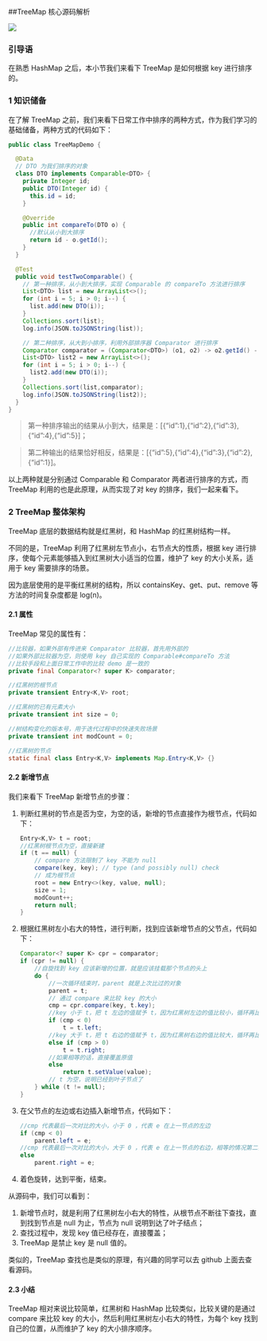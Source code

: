 ##TreeMap  核心源码解析

![](https://devyk.oss-cn-qingdao.aliyuncs.com/blog/20200327170621.jpg)

### 引导语

在熟悉 HashMap 之后，本小节我们来看下 TreeMap 是如何根据 key 进行排序的。



### 1 知识储备

在了解 TreeMap 之前，我们来看下日常工作中排序的两种方式，作为我们学习的基础储备，两种方式的代码如下：

```java
public class TreeMapDemo {

  @Data
  // DTO 为我们排序的对象
  class DTO implements Comparable<DTO> {
    private Integer id;
    public DTO(Integer id) {
      this.id = id;
    }

    @Override
    public int compareTo(DTO o) {
      //默认从小到大排序
      return id - o.getId();
    }
  }

  @Test
  public void testTwoComparable() {
    // 第一种排序，从小到大排序，实现 Comparable 的 compareTo 方法进行排序
    List<DTO> list = new ArrayList<>();
    for (int i = 5; i > 0; i--) {
      list.add(new DTO(i));
    }
    Collections.sort(list);
    log.info(JSON.toJSONString(list));

    // 第二种排序，从大到小排序，利用外部排序器 Comparator 进行排序
    Comparator comparator = (Comparator<DTO>) (o1, o2) -> o2.getId() - o1.getId();
    List<DTO> list2 = new ArrayList<>();
    for (int i = 5; i > 0; i--) {
      list2.add(new DTO(i));
    }
    Collections.sort(list,comparator);
    log.info(JSON.toJSONString(list2));
  }
}
```

> 第一种排序输出的结果从小到大，结果是：[{“id”:1},{“id”:2},{“id”:3},{“id”:4},{“id”:5}]；

> 第二种输出的结果恰好相反，结果是：[{“id”:5},{“id”:4},{“id”:3},{“id”:2},{“id”:1}]。

以上两种就是分别通过 Comparable 和 Comparator 两者进行排序的方式，而 TreeMap 利用的也是此原理，从而实现了对 key 的排序，我们一起来看下。



### 2 TreeMap 整体架构

TreeMap 底层的数据结构就是红黑树，和 HashMap 的红黑树结构一样。

不同的是，TreeMap 利用了红黑树左节点小，右节点大的性质，根据 key 进行排序，使每个元素能够插入到红黑树大小适当的位置，维护了 key 的大小关系，适用于 key 需要排序的场景。

因为底层使用的是平衡红黑树的结构，所以 containsKey、get、put、remove 等方法的时间复杂度都是 log(n)。



#### 2.1 属性

TreeMap 常见的属性有：

```java
//比较器，如果外部有传进来 Comparator 比较器，首先用外部的
//如果外部比较器为空，则使用 key 自己实现的 Comparable#compareTo 方法
//比较手段和上面日常工作中的比较 demo 是一致的
private final Comparator<? super K> comparator;

//红黑树的根节点
private transient Entry<K,V> root;

//红黑树的已有元素大小
private transient int size = 0;

//树结构变化的版本号，用于迭代过程中的快速失败场景
private transient int modCount = 0;

//红黑树的节点
static final class Entry<K,V> implements Map.Entry<K,V> {}
```

#### 2.2 新增节点

我们来看下 TreeMap 新增节点的步骤：

1. 判断红黑树的节点是否为空，为空的话，新增的节点直接作为根节点，代码如下：

   ```java
   Entry<K,V> t = root;
   //红黑树根节点为空，直接新建
   if (t == null) {
       // compare 方法限制了 key 不能为 null
       compare(key, key); // type (and possibly null) check
       // 成为根节点
       root = new Entry<>(key, value, null);
       size = 1;
       modCount++;
       return null;
   }
   ```

2. 根据红黑树左小右大的特性，进行判断，找到应该新增节点的父节点，代码如下：

   ```java
   Comparator<? super K> cpr = comparator;
   if (cpr != null) {
       //自旋找到 key 应该新增的位置，就是应该挂载那个节点的头上
       do {
           //一次循环结束时，parent 就是上次比过的对象
           parent = t;
           // 通过 compare 来比较 key 的大小
           cmp = cpr.compare(key, t.key);
           //key 小于 t，把 t 左边的值赋予 t，因为红黑树左边的值比较小，循环再比
           if (cmp < 0)
               t = t.left;
           //key 大于 t，把 t 右边的值赋予 t，因为红黑树右边的值比较大，循环再比
           else if (cmp > 0)
               t = t.right;
           //如果相等的话，直接覆盖原值
           else
               return t.setValue(value);
           // t 为空，说明已经到叶子节点了
       } while (t != null);
   }
   ```

3. 在父节点的左边或右边插入新增节点，代码如下：

   ```java
   //cmp 代表最后一次对比的大小，小于 0 ，代表 e 在上一节点的左边
   if (cmp < 0)
       parent.left = e;
   //cmp 代表最后一次对比的大小，大于 0 ，代表 e 在上一节点的右边，相等的情况第二步已经处理了。
   else
       parent.right = e;
   ```

4. 着色旋转，达到平衡，结束。



从源码中，我们可以看到：

1. 新增节点时，就是利用了红黑树左小右大的特性，从根节点不断往下查找，直到找到节点是 null 为止，节点为 null 说明到达了叶子结点；
2. 查找过程中，发现 key 值已经存在，直接覆盖；
3. TreeMap 是禁止 key 是 null 值的。



类似的，TreeMap 查找也是类似的原理，有兴趣的同学可以去 github 上面去查看源码。

#### 2.3 小结

TreeMap 相对来说比较简单，红黑树和 HashMap 比较类似，比较关键的是通过 compare 来比较 key 的大小，然后利用红黑树左小右大的特性，为每个 key 找到自己的位置，从而维护了 key 的大小排序顺序。



### 